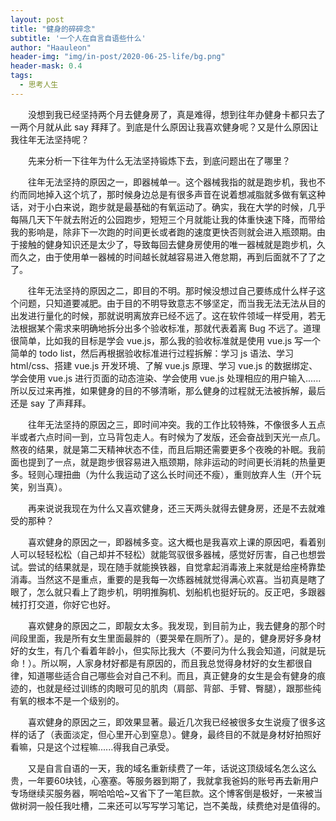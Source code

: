 ```yaml
---
layout: post
title: "健身的碎碎念"
subtitle: '一个人在自言自语些什么'
author: "Haauleon"
header-img: "img/in-post/2020-06-25-life/bg.png"
header-mask: 0.4
tags:
  - 思考人生
---
```

     
&emsp;&emsp;没想到我已经坚持两个月去健身房了，真是难得，想到往年办健身卡都只去了一两个月就从此 say 拜拜了。到底是什么原因让我喜欢健身呢？又是什么原因让我往年无法坚持呢？           

&emsp;&emsp;先来分析一下往年为什么无法坚持锻炼下去，到底问题出在了哪里？       

&emsp;&emsp;往年无法坚持的原因之一，即器械单一。这个器械我指的就是跑步机，我也不约而同地掉入这个坑了，那时候身边总是有很多声音在说着想减脂就多做有氧这种话，对于小白来说，跑步就是最基础的有氧运动了。确实，我在大学的时候，几乎每隔几天下午就去附近的公园跑步，短短三个月就能让我的体重快速下降，而带给我的影响是，除非下一次跑的时间更长或者跑的速度更快否则就会进入瓶颈期。由于接触的健身知识还是太少了，导致每回去健身房使用的唯一器械就是跑步机，久而久之，由于使用单一器械的时间越长就越容易进入倦怠期，再到后面就不了了之了。           

&emsp;&emsp;往年无法坚持的原因之二，即目的不明。那时候没想过自己要练成什么样子这个问题，只知道要减肥。由于目的不明导致意志不够坚定，而当我无法无法从目的出发进行量化的时候，那就说明离放弃已经不远了。这在软件领域一样受用，若无法根据某个需求来明确地拆分出多个验收标准，那就代表着离 Bug 不远了。道理很简单，比如我的目标是学会 vue.js，那么我的验收标准就是使用 vue.js 写一个简单的 todo list，然后再根据验收标准进行过程拆解：学习 js 语法、学习 html/css、搭建 vue.js 开发环境、了解 vue.js 原理、学习 vue.js 的数据绑定、学会使用 vue.js 进行页面的动态渲染、学会使用 vue.js 处理相应的用户输入......所以反过来再推，如果健身的目的不够清晰，那么健身的过程就无法被拆解，最后还是 say 了声拜拜。              

&emsp;&emsp;往年无法坚持的原因之三，即时间冲突。我的工作比较特殊，不像很多人五点半或者六点时间一到，立马背包走人。有时候为了发版，还会奋战到天光一点几。熬夜的结果，就是第二天精神状态不佳，而且后期还需要更多个夜晚的补眠。我前面也提到了一点，就是跑步很容易进入瓶颈期，除非运动的时间更长消耗的热量更多。轻则心理扭曲（为什么我运动了这么长时间还不瘦），重则放弃人生（开个玩笑，别当真）。       

&emsp;&emsp;再来说说我现在为什么又喜欢健身，还三天两头就得去健身房，还是不去就难受的那种？       

&emsp;&emsp;喜欢健身的原因之一，即器械多变。这大概也是我喜欢上课的原因吧，看着别人可以轻轻松松（自己却并不轻松）就能驾驭很多器械，感觉好厉害，自己也想尝试。尝试的结果就是，现在随手就能换铁器，自觉拿起消毒液上来就是给座椅靠垫消毒。当然这不是重点，重要的是我每一次练器械就觉得满心欢喜。当初真是瞎了眼了，怎么就只看上了跑步机，明明推胸机、划船机也挺好玩的。反正吧，多跟器械打打交道，你好它也好。       

&emsp;&emsp;喜欢健身的原因之二，即靓女太多。我发现，到目前为止，我去健身的那个时间段里面，我是所有女生里面最胖的（要哭晕在厕所了）。是的，健身房好多身材好的女生，有几个看着年龄小，但实际比我大（不要问为什么我会知道，问就是玩命！）。所以啊，人家身材好都是有原因的，而且我总觉得身材好的女生都很自律，知道哪些适合自己哪些会对自己不利。而且，真正健身的女生是会有健身的痕迹的，也就是经过训练的肉眼可见的肌肉（肩部、背部、手臂、臀腿），跟那些纯有氧的根本不是一个级别的。                

&emsp;&emsp;喜欢健身的原因之三，即效果显著。最近几次我已经被很多女生说瘦了很多这样的话了（表面淡定，但心里开心到窒息）。健身，最终目的不就是身材好拍照好看嘛，只是这个过程嘛......得我自己承受。          

&emsp;&emsp;又是自言自语的一天，我的域名重新续费了一年，话说这顶级域名怎么这么贵，一年要60块钱，心塞塞。等服务器到期了，我就拿我爸妈的账号再去新用户专场继续买服务器，啊哈哈哈~又省下了一笔巨款。这个博客倒是极好，一来被当做树洞一般任我吐槽，二来还可以写写学习笔记，岂不美哉，续费绝对是值得的。